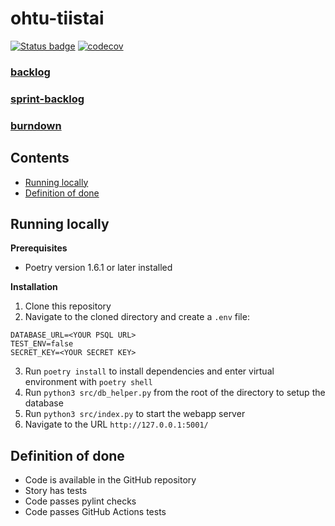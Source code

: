 # ohtu-tiistai

[![Status badge](https://github.com/eeritvan/ohtu-tiistai/workflows/CI/badge.svg)](https://github.com/Eeritvan/ohtu-tiistai/actions)
[![codecov](https://codecov.io/gh/Eeritvan/ohtu-tiistai/graph/badge.svg?token=2Z2LTYD1MI)](https://codecov.io/gh/Eeritvan/ohtu-tiistai)

### [backlog](https://github.com/users/Eeritvan/projects/5/views/1)
### [sprint-backlog](https://github.com/users/Eeritvan/projects/5/views/2)
### [burndown](https://helsinkifi-my.sharepoint.com/:x:/g/personal/jkuusto_ad_helsinki_fi/EfSoYL13xWhPjvn_zf2wny0B3ATpEZ6BFviF9YFYQLmAfQ?e=2bQM5q)


## Contents
- [Running locally](#running-locally)
- [Definition of done](#definition-of-done)

## Running locally
**Prerequisites**
- Poetry version 1.6.1 or later installed

**Installation**
1. Clone this repository
2. Navigate to the cloned directory and create a `.env` file:
```
DATABASE_URL=<YOUR PSQL URL>
TEST_ENV=false
SECRET_KEY=<YOUR SECRET KEY>
```
3. Run `poetry install` to install dependencies and enter virtual environment with `poetry shell`
4. Run `python3 src/db_helper.py` from the root of the directory to setup the database
6. Run `python3 src/index.py` to start the webapp server
7. Navigate to the URL `http://127.0.0.1:5001/`

## Definition of done
- Code is available in the GitHub repository
- Story has tests
- Code passes pylint checks
- Code passes GitHub Actions tests
